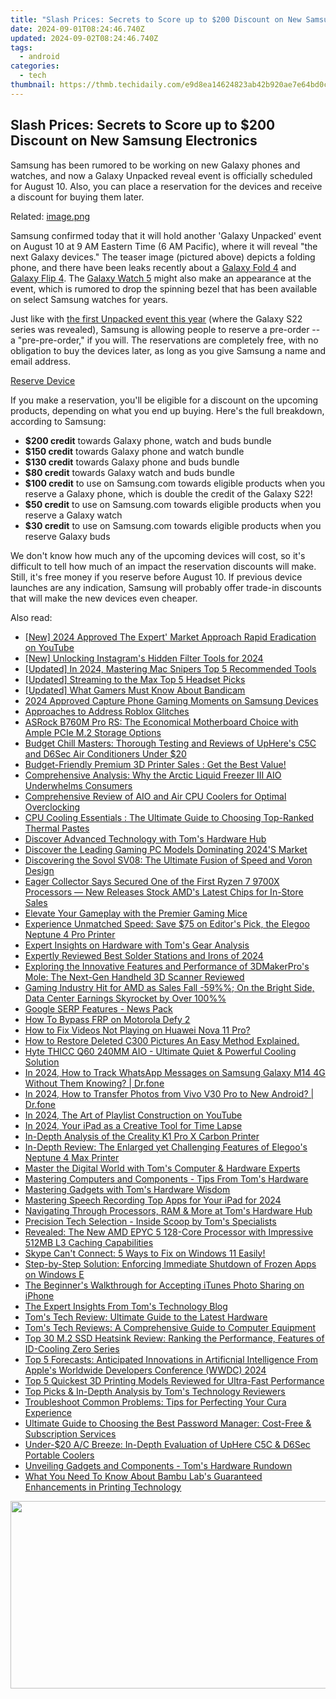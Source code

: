 ```yaml
---
title: "Slash Prices: Secrets to Score up to $200 Discount on New Samsung Electronics"
date: 2024-09-01T08:24:46.740Z
updated: 2024-09-02T08:24:46.740Z
tags:
  - android
categories:
  - tech
thumbnail: https://thmb.techidaily.com/e9d8ea14624823ab42b920ae7e64bd0cdd0f223f034665de677791f435688b98.jpg
---
```


## Slash Prices: Secrets to Score up to $200 Discount on New Samsung Electronics

Samsung has been rumored to be working on new Galaxy phones and watches, and now a Galaxy Unpacked reveal event is officially scheduled for August 10\. Also, you can place a reservation for the devices and receive a discount for buying them later.

Related: [image.png](https://www.reviewgeek.com/121172/samsung-galaxy-z-flip-4/) 

 Samsung confirmed today that it will hold another 'Galaxy Unpacked' event on August 10 at 9 AM Eastern Time (6 AM Pacific), where it will reveal "the next Galaxy devices." The teaser image (pictured above) depicts a folding phone, and there have been leaks recently about a [Galaxy Fold 4](https://www.reviewgeek.com/114684/samsung-galaxy-fold-4/) and [Galaxy Flip 4](https://www.reviewgeek.com/121172/samsung-galaxy-z-flip-4/). The [Galaxy Watch 5](https://www.reviewgeek.com/119992/samsungs-galaxy-watch-5-could-leave-behind-a-fan-favorite-design/) might also make an appearance at the event, which is rumored to drop the spinning bezel that has been available on select Samsung watches for years.

 Just like with [the first Unpacked event this year](https://www.reviewgeek.com/108352/samsungs-galaxy-s22-debuts-february-9th-but-you-can-reserve-a-pre-order-now/) (where the Galaxy S22 series was revealed), Samsung is allowing people to reserve a pre-order -- a "pre-pre-order," if you will. The reservations are completely free, with no obligation to buy the devices later, as long as you give Samsung a name and email address.

[Reserve Device](https://shop-links.co/link/?exclusive=1&publisher_slug=itechdaily19598&url=https%3A%2F%2Fclick.linksynergy.com%2Fdeeplink%3Fid%3D2QzUaswX1as%26mid%3D47773%26u1%3DUUhtgUeUpU205178%26murl%3Dhttps%253A%252F%252Fwww.samsung.com%252Fus%252Fsmartphones%252Fthe-next-galaxy%252Freserve%252F%26ourl%3Dhttp%253A%252F%252Fsamsung.com%252Fus%252Fsmartphones%252Fthe-next-galaxy%252Freserve%252F) 

 If you make a reservation, you'll be eligible for a discount on the upcoming products, depending on what you end up buying. Here's the full breakdown, according to Samsung:

* **$200 credit** towards Galaxy phone, watch and buds bundle
* **$150 credit** towards Galaxy phone and watch bundle
* **$130 credit** towards Galaxy phone and buds bundle
* **$80 credit** towards Galaxy watch and buds bundle
* **$100 credit** to use on Samsung.com towards eligible products when you reserve a Galaxy phone, which is double the credit of the Galaxy S22!
* **$50 credit** to use on Samsung.com towards eligible products when you reserve a Galaxy watch
* **$30 credit** to use on Samsung.com towards eligible products when you reserve Galaxy buds

 We don't know how much any of the upcoming devices will cost, so it's difficult to tell how much of an impact the reservation discounts will make. Still, it's free money if you reserve before August 10\. If previous device launches are any indication, Samsung will probably offer trade-in discounts that will make the new devices even cheaper.

<ins class="adsbygoogle"
     style="display:block"
     data-ad-format="autorelaxed"
     data-ad-client="ca-pub-7571918770474297"
     data-ad-slot="1223367746"></ins>



<ins class="adsbygoogle"
     style="display:block"
     data-ad-client="ca-pub-7571918770474297"
     data-ad-slot="8358498916"
     data-ad-format="auto"
     data-full-width-responsive="true"></ins>

<span class="atpl-alsoreadstyle">Also read:</span>
<div><ul>
<li><a href="https://youtube-web.techidaily.com/024-approved-the-expert-market-approach-rapid-eradication-on-youtube/"><u>[New] 2024 Approved  The Expert' Market Approach  Rapid Eradication on YouTube</u></a></li>
<li><a href="https://instagram-video-files.techidaily.com/new-unlocking-instagrams-hidden-filter-tools-for-2024/"><u>[New] Unlocking Instagram's Hidden Filter Tools for 2024</u></a></li>
<li><a href="https://screen-capture.techidaily.com/updated-in-2024-mastering-mac-snipers-top-5-recommended-tools/"><u>[Updated] In 2024, Mastering Mac Snipers  Top 5 Recommended Tools</u></a></li>
<li><a href="https://youtube-lab.techidaily.com/ed-streaming-to-the-max-top-5-headset-picks/"><u>[Updated] Streaming to the Max  Top 5 Headset Picks</u></a></li>
<li><a href="https://screen-recording.techidaily.com/updated-what-gamers-must-know-about-bandicam/"><u>[Updated] What Gamers Must Know About Bandicam</u></a></li>
<li><a href="https://screen-recording.techidaily.com/2024-approved-capture-phone-gaming-moments-on-samsung-devices/"><u>2024 Approved  Capture Phone Gaming Moments on Samsung Devices</u></a></li>
<li><a href="https://win11-tips.techidaily.com/approaches-to-address-roblox-glitches/"><u>Approaches to Address Roblox Glitches</u></a></li>
<li><a href="https://hardware-help.techidaily.com/asrock-b760m-pro-rs-the-economical-motherboard-choice-with-ample-pcie-m2-storage-options/"><u>ASRock B760M Pro RS: The Economical Motherboard Choice with Ample PCIe M.2 Storage Options</u></a></li>
<li><a href="https://hardware-tips.techidaily.com/budget-chill-masters-thorough-testing-and-reviews-of-upheres-c5c-and-d6sec-air-conditioners-under-20/"><u>Budget Chill Masters: Thorough Testing and Reviews of UpHere's C5C and D6Sec Air Conditioners Under $20</u></a></li>
<li><a href="https://hardware-tips.techidaily.com/1723125191080-budget-friendly-premium-3d-printer-sales-get-the-best-value/"><u>Budget-Friendly Premium 3D Printer Sales : Get the Best Value!</u></a></li>
<li><a href="https://hardware-tips.techidaily.com/comprehensive-analysis-why-the-arctic-liquid-freezer-iii-aio-underwhelms-consumers/"><u>Comprehensive Analysis: Why the Arctic Liquid Freezer III AIO Underwhelms Consumers</u></a></li>
<li><a href="https://hardware-tips.techidaily.com/comprehensive-review-of-aio-and-air-cpu-coolers-for-optimal-overclocking/"><u>Comprehensive Review of AIO and Air CPU Coolers for Optimal Overclocking</u></a></li>
<li><a href="https://hardware-tips.techidaily.com/cpu-cooling-essentials-the-ultimate-guide-to-choosing-top-ranked-thermal-pastes/"><u>CPU Cooling Essentials : The Ultimate Guide to Choosing Top-Ranked Thermal Pastes</u></a></li>
<li><a href="https://hardware-tips.techidaily.com/discover-advanced-technology-with-toms-hardware-hub/"><u>Discover Advanced Technology with Tom's Hardware Hub</u></a></li>
<li><a href="https://hardware-tips.techidaily.com/discover-the-leading-gaming-pc-models-dominating-2024s-market/"><u>Discover the Leading Gaming PC Models Dominating 2024'S Market</u></a></li>
<li><a href="https://hardware-tips.techidaily.com/discovering-the-sovol-sv08-the-ultimate-fusion-of-speed-and-voron-design/"><u>Discovering the Sovol SV08: The Ultimate Fusion of Speed and Voron Design</u></a></li>
<li><a href="https://hardware-tips.techidaily.com/eager-collector-says-secured-one-of-the-first-ryzen-7-9700x-processors-new-releases-stock-amds-latest-chips-for-in-store-sales/"><u>Eager Collector Says Secured One of the First Ryzen 7 9700X Processors — New Releases Stock AMD's Latest Chips for In-Store Sales</u></a></li>
<li><a href="https://hardware-tips.techidaily.com/elevate-your-gameplay-with-the-premier-gaming-mice/"><u>Elevate Your Gameplay with the Premier Gaming Mice</u></a></li>
<li><a href="https://hardware-tips.techidaily.com/experience-unmatched-speed-save-75-on-editors-pick-the-elegoo-neptune-4-pro-printer/"><u>Experience Unmatched Speed: Save $75 on Editor's Pick, the Elegoo Neptune 4 Pro Printer</u></a></li>
<li><a href="https://hardware-tips.techidaily.com/expert-insights-on-hardware-with-toms-gear-analysis/"><u>Expert Insights on Hardware with Tom's Gear Analysis</u></a></li>
<li><a href="https://hardware-tips.techidaily.com/expertly-reviewed-best-solder-stations-and-irons-of-2024/"><u>Expertly Reviewed Best Solder Stations and Irons of 2024</u></a></li>
<li><a href="https://hardware-tips.techidaily.com/1723125141378-exploring-the-innovative-features-and-performance-of-3dmakerpros-mole-the-next-gen-handheld-3d-scanner-reviewed/"><u>Exploring the Innovative Features and Performance of 3DMakerPro's Mole: The Next-Gen Handheld 3D Scanner Reviewed</u></a></li>
<li><a href="https://hardware-tips.techidaily.com/gaming-industry-hit-for-amd-as-sales-fall-59-on-the-bright-side-data-center-earnings-skyrocket-by-over-100/"><u>Gaming Industry Hit for AMD as Sales Fall -59%%; On the Bright Side, Data Center Earnings Skyrocket by Over 100%%</u></a></li>
<li><a href="https://phone-solutions.techidaily.com/google-serp-features-news-pack-by-link-assistant-rank-tracker-serp-analysis-serp-analysis/"><u>Google SERP Features - News Pack</u></a></li>
<li><a href="https://phone-solutions.techidaily.com/how-to-bypass-frp-on-motorola-defy-2-by-drfone-android-unlock-remove-google-frp/"><u>How To Bypass FRP on Motorola Defy 2</u></a></li>
<li><a href="https://blog-min.techidaily.com/how-to-fix-videos-not-playing-on-huawei-nova-11-pro-by-stellar-video-repair-mobile-video-repair/"><u>How to Fix Videos Not Playing on Huawei Nova 11 Pro?</u></a></li>
<li><a href="https://blog-min.techidaily.com/how-to-restore-deleted-c300-pictures-an-easy-method-explained-by-fonelab-android-recover-pictures/"><u>How to Restore Deleted C300 Pictures  An Easy Method Explained.</u></a></li>
<li><a href="https://hardware-tips.techidaily.com/hyte-thicc-q60-240mm-aio-ultimate-quiet-and-powerful-cooling-solution/"><u>Hyte THICC Q60 240MM AIO - Ultimate Quiet & Powerful Cooling Solution</u></a></li>
<li><a href="https://android-location-track.techidaily.com/in-2024-how-to-track-whatsapp-messages-on-samsung-galaxy-m14-4g-without-them-knowing-drfone-by-drfone-virtual-android/"><u>In 2024, How to Track WhatsApp Messages on Samsung Galaxy M14 4G Without Them Knowing? | Dr.fone</u></a></li>
<li><a href="https://android-transfer.techidaily.com/in-2024-how-to-transfer-photos-from-vivo-v30-pro-to-new-android-drfone-by-drfone-transfer-from-android-transfer-from-android/"><u>In 2024, How to Transfer Photos from Vivo V30 Pro to New Android? | Dr.fone</u></a></li>
<li><a href="https://youtube-web.techidaily.com/24-the-art-of-playlist-construction-on-youtube/"><u>In 2024, The Art of Playlist Construction on YouTube</u></a></li>
<li><a href="https://visual-screen-recording.techidaily.com/in-2024-your-ipad-as-a-creative-tool-for-time-lapse/"><u>In 2024, Your iPad as a Creative Tool for Time Lapse</u></a></li>
<li><a href="https://hardware-tips.techidaily.com/in-depth-analysis-of-the-creality-k1-pro-x-carbon-printer/"><u>In-Depth Analysis of the Creality K1 Pro X Carbon Printer</u></a></li>
<li><a href="https://hardware-tips.techidaily.com/in-depth-review-the-enlarged-yet-challenging-features-of-elegoos-neptune-4-max-printer/"><u>In-Depth Review: The Enlarged yet Challenging Features of Elegoo's Neptune 4 Max Printer</u></a></li>
<li><a href="https://hardware-tips.techidaily.com/master-the-digital-world-with-toms-computer-and-hardware-experts/"><u>Master the Digital World with Tom's Computer & Hardware Experts</u></a></li>
<li><a href="https://hardware-tips.techidaily.com/mastering-computers-and-components-tips-from-toms-hardware/"><u>Mastering Computers and Components - Tips From Tom's Hardware</u></a></li>
<li><a href="https://hardware-tips.techidaily.com/mastering-gadgets-with-toms-hardware-wisdom/"><u>Mastering Gadgets with Tom's Hardware Wisdom</u></a></li>
<li><a href="https://screen-mirroring-recording.techidaily.com/mastering-speech-recording-top-apps-for-your-ipad-for-2024/"><u>Mastering Speech Recording  Top Apps for Your iPad for 2024</u></a></li>
<li><a href="https://hardware-tips.techidaily.com/navigating-through-processors-ram-and-more-at-toms-hardware-hub/"><u>Navigating Through Processors, RAM & More at Tom's Hardware Hub</u></a></li>
<li><a href="https://hardware-tips.techidaily.com/precision-tech-selection-inside-scoop-by-toms-specialists/"><u>Precision Tech Selection - Inside Scoop by Tom's Specialists</u></a></li>
<li><a href="https://hardware-tips.techidaily.com/revealed-the-new-amd-epyc-5-128-core-processor-with-impressive-512mb-l3-caching-capabilities/"><u>Revealed: The New AMD EPYC 5 128-Core Processor with Impressive 512MB L3 Caching Capabilities</u></a></li>
<li><a href="https://techidaily.com/skype-cant-connect-5-ways-to-fix-on-windows-11-easily/"><u>Skype Can't Connect: 5 Ways to Fix on Windows 11 Easily!</u></a></li>
<li><a href="https://win-forum.techidaily.com/step-by-step-solution-enforcing-immediate-shutdown-of-frozen-apps-on-windows-e/"><u>Step-by-Step Solution: Enforcing Immediate Shutdown of Frozen Apps on Windows E</u></a></li>
<li><a href="https://tech-recovery.techidaily.com/the-beginners-walkthrough-for-accepting-itunes-photo-sharing-on-iphone/"><u>The Beginner's Walkthrough for Accepting iTunes Photo Sharing on iPhone</u></a></li>
<li><a href="https://hardware-tips.techidaily.com/the-expert-insights-from-toms-technology-blog/"><u>The Expert Insights From Tom's Technology Blog</u></a></li>
<li><a href="https://hardware-tips.techidaily.com/toms-tech-review-ultimate-guide-to-the-latest-hardware/"><u>Tom's Tech Review: Ultimate Guide to the Latest Hardware</u></a></li>
<li><a href="https://hardware-tips.techidaily.com/toms-tech-reviews-a-comprehensive-guide-to-computer-equipment/"><u>Tom's Tech Reviews: A Comprehensive Guide to Computer Equipment</u></a></li>
<li><a href="https://hardware-tips.techidaily.com/top-30-m2-ssd-heatsink-review-ranking-the-performance-features-of-id-cooling-zero-series/"><u>Top 30 M.2 SSD Heatsink Review: Ranking the Performance, Features of ID-Cooling Zero Series</u></a></li>
<li><a href="https://os-tips.techidaily.com/top-5-forecasts-anticipated-innovations-in-artificnial-intelligence-from-apples-worldwide-developers-conference-wwdc-2024/"><u>Top 5 Forecasts: Anticipated Innovations in Artificnial Intelligence From Apple's Worldwide Developers Conference (WWDC) 2024</u></a></li>
<li><a href="https://hardware-tips.techidaily.com/top-5-quickest-3d-printing-models-reviewed-for-ultra-fast-performance/"><u>Top 5 Quickest 3D Printing Models Reviewed for Ultra-Fast Performance</u></a></li>
<li><a href="https://hardware-tips.techidaily.com/top-picks-and-in-depth-analysis-by-toms-technology-reviewers/"><u>Top Picks & In-Depth Analysis by Tom's Technology Reviewers</u></a></li>
<li><a href="https://hardware-tips.techidaily.com/troubleshoot-common-problems-tips-for-perfecting-your-cura-experience/"><u>Troubleshoot Common Problems: Tips for Perfecting Your Cura Experience</u></a></li>
<li><a href="https://hardware-tips.techidaily.com/ultimate-guide-to-choosing-the-best-password-manager-cost-free-and-subscription-services/"><u>Ultimate Guide to Choosing the Best Password Manager: Cost-Free & Subscription Services</u></a></li>
<li><a href="https://hardware-tips.techidaily.com/under-20-ac-breeze-in-depth-evaluation-of-uphere-c5c-and-d6sec-portable-coolers/"><u>Under-$20 A/C Breeze: In-Depth Evaluation of UpHere C5C & D6Sec Portable Coolers</u></a></li>
<li><a href="https://hardware-tips.techidaily.com/unveiling-gadgets-and-components-toms-hardware-rundown/"><u>Unveiling Gadgets and Components - Tom's Hardware Rundown</u></a></li>
<li><a href="https://hardware-tips.techidaily.com/what-you-need-to-know-about-bambu-labs-guaranteed-enhancements-in-printing-technology/"><u>What You Need To Know About Bambu Lab's Guaranteed Enhancements in Printing Technology</u></a></li>
</ul></div>

<!-- affiliate ads begin -->
<a href="https://aofit.pxf.io/c/5597632/1399701/16396" target="_top" id="1399701"><img src="//a.impactradius-go.com/display-ad/16396-1399701" border="0" alt="" width="960" height="300"/></a><img height="0" width="0" src="https://imp.pxf.io/i/5597632/1399701/16396" style="position:absolute;visibility:hidden;" border="0" />
<!-- affiliate ads end -->